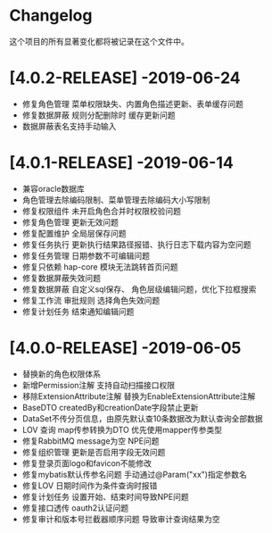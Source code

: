 # Changelog

这个项目的所有显著变化都将被记录在这个文件中。

# [4.0.2-RELEASE] -2019-06-24

- 修复角色管理 菜单权限缺失、内置角色描述更新、表单缓存问题
- 修复数据屏蔽 规则分配删除时 缓存更新问题
- 数据屏蔽表名支持手动输入

# [4.0.1-RELEASE] -2019-06-14

- 兼容oracle数据库
- 角色管理去除编码限制、菜单管理去除编码大小写限制
- 修复权限组件 未开启角色合并时权限校验问题
- 修复角色管理 更新无效问题
- 修复配置维护 全局层保存问题
- 修复任务执行 更新执行结果路径报错、执行日志下载内容为空问题
- 修复任务管理 日期参数不可编辑问题
- 修复只依赖 hap-core 模块无法跳转首页问题
- 修复数据屏蔽失效问题
- 修复数据屏蔽 自定义sql保存、 角色层级编辑问题，优化下拉框搜索  
- 修复工作流 审批规则 选择角色失效问题 
- 修复计划任务 结束通知编辑问题 

# [4.0.0-RELEASE] -2019-06-05

- 替换新的角色权限体系
- 新增Permission注解 支持自动扫描接口权限
- 移除ExtensionAttribute注解 替换为EnableExtensionAttribute注解
- BaseDTO createdBy和creationDate字段禁止更新
- DataSet不传分页信息，由原先默认查10条数据改为默认查询全部数据
- LOV 查询 map传参转换为DTO 优先使用mapper传参类型
- 修复RabbitMQ message为空 NPE问题
- 修复组织管理 更新是否启用字段无效问题
- 修复登录页面logo和favicon不能修改
- 修复mybatis默认传参名问题 手动通过@Param("xx")指定参数名
- 修复LOV 日期时间作为条件查询时报错
- 修复计划任务 设置开始、结束时间导致NPE问题
- 修复接口透传 oauth2认证问题
- 修复审计和版本号拦截器顺序问题 导致审计查询结果为空



